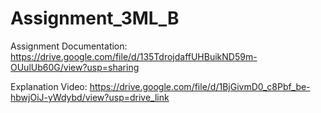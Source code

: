 # Assignment_3ML_B

Assignment Documentation: https://drive.google.com/file/d/135TdrojdaffUHBuikND59m-OUulUb60G/view?usp=sharing

Explanation Video: https://drive.google.com/file/d/1BjGivmD0_c8Pbf_be-hbwjOiJ-yWdybd/view?usp=drive_link
